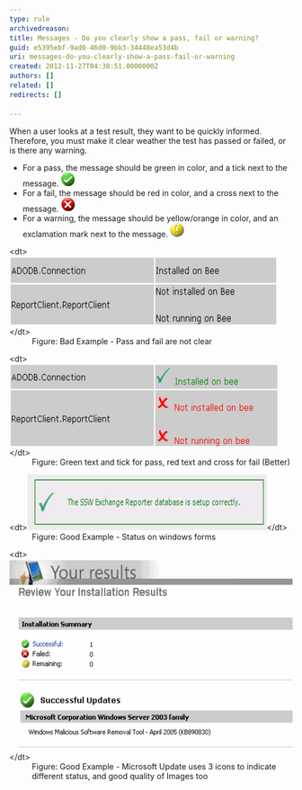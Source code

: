 ```yaml
---
type: rule
archivedreason: 
title: Messages - Do you clearly show a pass, fail or warning?
guid: e5395ebf-9ad0-46d0-9bb3-34448ea53d4b
uri: messages-do-you-clearly-show-a-pass-fail-or-warning
created: 2012-11-27T04:38:51.0000000Z
authors: []
related: []
redirects: []

---
```


When a user looks at a test result, they want to be quickly informed. Therefore, you must make it clear weather the test has passed or failed, or is there any warning.

<!--endintro-->

* For a pass, the message should be green in color, and a tick next to the message. 
![](../../assets/Success-lg.gif)
* For a fail, the message should be red in color, and a cross next to the message. 
![](../../assets/Fail-lg.gif)
* For a warning, the message should be yellow/orange in color, and an exclamation mark next to the message. 
![](../../assets/Warning-lg.gif)

<dl class="badImage">&lt;dt&gt;<img alt="Pass and fail are not clear" src="../../assets/RulesT1.gif" width="476" height="123">&lt;/dt&gt;
<dd>Figure: Bad Example - Pass and fail are not clear</dd></dl><dl class="image">&lt;dt&gt;<img alt="Green text and tick for pass, red text and cross for fail (Better)" src="../../assets/RulesT2.gif" width="477" height="147">&lt;/dt&gt;
<dd>Figure: Green text and tick for pass, red text and cross for fail (Better)</dd></dl><dl class="goodImage">&lt;dt&gt;<img alt="Status on windows forms" src="../../assets/RulesT4.gif" width="426" height="99">&lt;/dt&gt;
<dd>Figure: Good Example - Status on windows forms</dd></dl><dl class="goodImage">&lt;dt&gt;<img alt="Microsoft Update uses 3 icons to indicate different status, and good quality of Images too" src="../../assets/MicrosoftUpdate.gif" width="526" height="341">&lt;/dt&gt;
<dd>Figure: Good Example - Microsoft Update uses 3 icons to indicate different status, and good quality of Images too</dd></dl>
